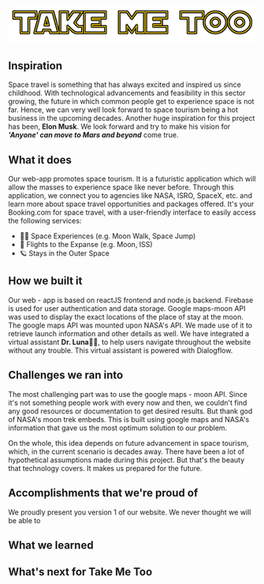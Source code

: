 <p align="center">
<img src="logo.png">
</p>
  

## Inspiration
Space travel is something that has always excited and inspired us since childhood. With technological advancements and feasibility in this sector growing, the future in which common people get to experience space is not far. Hence, we can very well look forward to space tourism being a hot business in the upcoming decades. Another huge inspiration for this project has been, **Elon Musk**. We look forward and try to make his vision for **_'Anyone' can move to Mars and beyond_** come true.

## What it does
Our web-app promotes space tourism. It is a futuristic application which will allow the masses to experience space like never before. Through this application, we connect you to agencies like NASA, ISRO, SpaceX, etc. and learn more about space travel opportunities and packages offered. It's your Booking.com for space travel, with a user-friendly interface to easily access the following services:
- 👨‍🚀 Space Experiences (e.g. Moon Walk, Space Jump)
- 🚀 Flights to the Expanse (e.g. Moon, ISS)
- 🪐 Stays in the Outer Space

## How we built it
Our web - app is based on reactJS frontend and node.js backend. Firebase is used for user authentication and data storage. Google maps-moon API was used to display the exact locations of the place of stay at the moon. The google maps API was mounted upon NASA's API. We made use of it to retrieve launch information and other details as well. We have integrated a virtual assistant **Dr. Luna**👩‍🚀, to help users navigate throughout the website without any trouble. This virtual assistant is powered with Dialogflow.

## Challenges we ran into
The most challenging part was to use the google maps - moon API. Since it's not something people work with every now and then, we couldn't find any good resources or documentation to get desired results. But thank god of NASA's moon trek embeds. This is built using google maps and NASA's information that gave us the most optimum solution to our problem.

On the whole, this idea depends on future advancement in space tourism, which, in the current scenario is decades away. There have been a lot of hypothetical assumptions made during this project. But that's the beauty that technology covers. It makes us prepared for the future. 

## Accomplishments that we're proud of
We proudly present you version 1 of our website. We never thought we will be able to  

## What we learned

## What's next for Take Me Too
